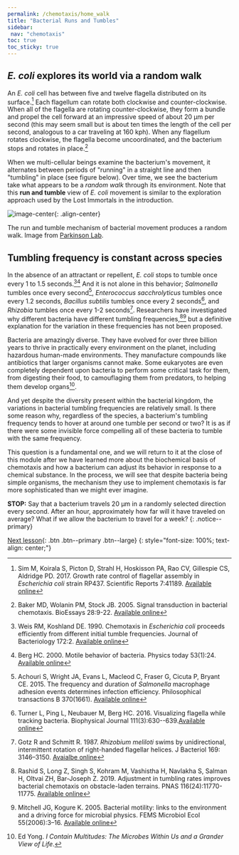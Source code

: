 ```yaml
---
permalink: /chemotaxis/home_walk
title: "Bacterial Runs and Tumbles"
sidebar:
 nav: "chemotaxis"
toc: true
toc_sticky: true
---
```


## *E. coli* explores its world via a random walk

An *E. coli* cell has between five and twelve flagella distributed on its surface.[^Sim2017] Each flagellum can rotate both clockwise and counter-clockwise. When all of the flagella are rotating counter-clockwise, they form a bundle and propel the cell forward at an impressive speed of about 20 µm per second (this may seem small but is about ten times the length of the cell per second, analogous to a car traveling at 160 kph). When any flagellum rotates clockwise, the flagella become uncoordinated, and the bacterium stops and rotates in place.[^Baker2005]

When we multi-cellular beings examine the bacterium's movement, it alternates between periods of "running" in a straight line and then "tumbling" in place (see figure below). Over time, we see the bacterium take what appears to be a *random walk* through its environment. Note that this **run and tumble** view of *E. coli* movement is similar to the exploration approach used by the Lost Immortals in the introduction.

![image-center](../assets/images/chemotaxis_intro_runtumble.png){: .align-center}
<figcaption>The run and tumble mechanism of bacterial movement produces a random walk. Image from <a href="http://chemotaxis.biology.utah.edu/Parkinson_Lab/projects/ecolichemotaxis/ecolichemotaxis.html">Parkinson Lab</a>.</figcaption>


## Tumbling frequency is constant across species

In the absence of an attractant or repellent, *E. coli* stops to tumble once every 1 to 1.5 seconds.[^Weis1990][^Berg2000] And it is not alone in this behavior; *Salmonella* tumbles once every second[^Achouri2015], *Enterococcus sacchrolyticus* tumbles once every 1.2 seconds, *Bacillus subtilis* tumbles once every 2 seconds[^Turner2016], and *Rhizobia* tumbles once every 1-2 seconds[^Gotz1987]. Researchers have investigated why different bacteria have different tumbling frequencies,[^Rashid2019][^Mitchell2005] but a definitive explanation for the variation in these frequencies has not been proposed.

Bacteria are amazingly diverse. They have evolved for over three billion years to thrive in practically every environment on the planet, including hazardous human-made environments. They manufacture compounds like antibiotics that larger organisms cannot make. Some eukaryotes are even completely dependent upon bacteria to perform some critical task for them, from digesting their food, to camouflaging them from predators, to helping them develop organs[^Yong2016].

And yet despite the diversity present within the bacterial kingdom, the variations in bacterial tumbling frequencies are relatively small. Is there some reason why, regardless of the species, a bacterium's tumbling frequency tends to hover at around one tumble per second or two? It is as if there were some invisible force compelling all of these bacteria to tumble with the same frequency.

This question is a fundamental one, and we will return to it at the close of this module after we have learned more about the biochemical basis of chemotaxis and how a bacterium can adjust its behavior in response to a chemical substance. In the process, we will see that despite bacteria being simple organisms, the mechanism they use to implement chemotaxis is far more sophisticated than we might ever imagine.

**STOP:** Say that a bacterium travels 20 µm in a randomly selected direction every second.  After an hour, approximately how far will it have traveled on average?  What if we allow the bacterium to travel for a week?
{: .notice--primary}

[^Pierucci1978]: Pierucci O. 1978. Dimensions of *Escherichia coli* at various growth rates: Model of envelope growth. Journal of Bacteriology 135(2):559-574. [Available online](https://jb.asm.org/content/jb/135/2/559.full.pdf)

[^Sim2017]: Sim M, Koirala S, Picton D, Strahl H, Hoskisson PA, Rao CV, Gillespie CS, Aldridge PD. 2017. Growth rate control of flagellar assembly in *Escherichia coli* strain RP437. Scientific Reports 7:41189. [Available online](https://www.nature.com/articles/srep41189#:~:text=Escherichia%20coli%20is%20a%20prominent,distributed%20across%20the%20cell%20surface.)

[^Baker2005]: Baker MD, Wolanin PM, Stock JB. 2005. Signal transduction in bacterial chemotaxis. BioEssays 28:9-22. [Available online](https://pubmed.ncbi.nlm.nih.gov/16369945/)

[^Weis1990]: Weis RM, Koshland DE. 1990. Chemotaxis in *Escherichia coli* proceeds efficiently from different initial tumble frequencies. Journal of Bacteriology 172:2. [Available online](https://jb.asm.org/content/jb/172/2/1099.full.pdf)

[^Berg2000]: Berg HC. 2000. Motile behavior of bacteria. Physics today 53(1):24. [Available online](https://physicstoday.scitation.org/doi/pdf/10.1063/1.882934)

[^Achouri2015]: Achouri S, Wright JA, Evans L, Macleod C, Fraser G, Cicuta P, Bryant CE. 2015. The frequency and duration of *Salmonella* macrophage adhesion events determines infection efficiency. Philosophical transactions B 370(1661). [Available online](https://www.ncbi.nlm.nih.gov/pmc/articles/PMC4275903/)

[^Turner2016]: Turner L, Ping L, Neubauer M, Berg HC. 2016. Visualizing flagella while tracking bacteria. Biophysical Journal 111(3):630--639.[Available online](https://pubmed.ncbi.nlm.nih.gov/27508446/)

[^Parkinson2015]: Parkinson JS, Hazelbauer, Falke JJ. 2015. Signaling and sensory adaptation in *Escherichia coli* chemoreceptors: 2015 update. [Available online](https://www.sciencedirect.com/science/article/abs/pii/S0966842X15000578)

[^Yang2019]: Yang W, Cassidy CK, Ames P, Diebolder CA, Schulten K, Luthey-Schulten Z, Parkinson JS, Briegel A. 2019. *In situ* confomraitonal changes of the *Escherichia coli* serine chemoreceptor in different signaling states. mBio. [Available online](https://mbio.asm.org/content/10/4/e00973-19/article-info)

[^Saragosti2001]: Saragosti J, Calvez V, Bournaveas, N, Perthame B, Buguin A, Silberzan P. 2001. Directional persistence of chemotactic bacteria in a traveling concentration wave. PNAS. [Available online](https://www.pnas.org/content/pnas/108/39/16235.full.pdf)

[^Gotz1987]: Gotz R and Schmitt R. 1987. *Rhizobium meliloti* swims by unidirectional, intermittent rotation of right-handed flagellar helices. J Bacteriol 169: 3146–3150. [Avaialbe online](https://www.ncbi.nlm.nih.gov/pmc/articles/PMC212363/)

[^Lim2019]: Lim S, Guo XK, Boedicker JQ. 2019. Connecting single-cell properties to collective behavior in multiple wild isolates of the *Enterobacter cloacae* complex. PLoS ONE 14(4): e0214719. [Avaialbe online](https://doi.org/10.1371/journal.pone.0214719)

[^Rashid2019]: Rashid S, Long Z, Singh S, Kohram M, Vashistha H, Navlakha S, Salman H, Oltvai ZH, Bar-Joseph Z. 2019. Adjustment in tumbling rates improves bacterial chemotaxis on obstacle-laden terrains. PNAS 116(24):11770-11775. [Available online](https://www.pnas.org/content/116/24/11770)

[^Mitchell2005]: Mitchell JG, Kogure K. 2005. Bacterial motility: links to the environment and a driving force for microbial physics. FEMS Microbiol Ecol 55(2006):3–16. [Available online](https://academic.oup.com/femsec/article/55/1/3/554107)

[^Yong2016]: Ed Yong. *I Contain Multitudes: The Microbes Within Us and a Grander View of Life*.

[Next lesson](home_signal){: .btn .btn--primary .btn--large}
{: style="font-size: 100%; text-align: center;"}
